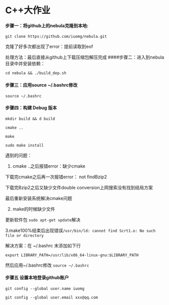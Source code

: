 # C++大作业



#### 步骤一：将github上的nebula克隆到本地:
`git clone https://github.com/iuomg/nebula.git`

克隆了好多次都出现了error：提前读取到eof

处理方法：最后直接从github上下载压缩包解压完成
####步骤二：进入到nebula目录中并安装依赖：

`cd nebula && ./build_dep.sh`

#### 步骤三：应用source ~/.bashrc修改

`source ~/.bashrc`

#### 步骤四：构建 Debug 版本
`mkdir build && d build`

`cmake ..`

`make`

`sudo make install`

遇到的问题：
1. cmake ..之后报错error：缺少cmake

下载完cmake之后再一次报错error： not findBzip2

下载完Bzip2之后又缺少文件double conversion上网搜索没有找到结局方案

最后重新安装系统解决cmake问题

2. make的时候缺少文件

更新软件包 `sudo apt-get update`解决

3.make100%结束后出现错误`/usr/bin/ld: cannot find Scrt1.o: No such file or directory`

解决方案：在 ~/.bashrc 末添加如下行

`export LIBRARY_PATH=/usr/lib/x86_64-linux-gnu:$LIBRARY_PATH`

然后应用~/.bashrc修改
`source ~/.bashrc`

#### 步骤五 设置本地登录github账户
`git config --global user.name iuomg`

`git config --global user.email xxx@qq.com`




